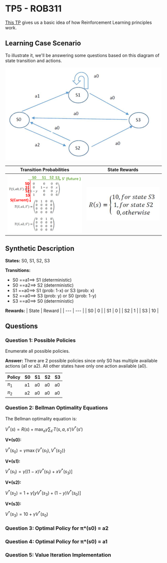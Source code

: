 # TP5 - ROB311
[This TP](ROB311%20-%20RL.pdf) gives us a basic idea of how Reinforcement Learning principles work.

## Learning Case Scenario
To illustrate it, we'll be answering some questions based on this diagram of state transition and actions.

![State Action Diagram](StateAction_diagram.png)

| Transition Probabilities | State Rewards |
| --- | --- |
| ![](TransitionProbabilities.png) | ![](Reward.png) |

## Synthetic Description

**States:** S0, S1, S2, S3

**Transitions:**
- S0 ==a1==> S1 (deterministic)
- S0 ==a2==> S2 (deterministic)
- S1 ==a0==> S1 (prob: 1-x) or S3 (prob: x)
- S2 ==a0==> S3 (prob: y) or S0 (prob: 1-y)
- S3 ==a0==> S0 (deterministic)

**Rewards:**
| State | Reward |
| --- | --- |
| S0 | 0 |
| S1 | 0 |
| S2 | 1 |
| S3 | 10 |

## Questions

### Question 1: Possible Policies

Enumerate all possible policies.

**Answer:** There are 2 possible policies since only S0 has multiple available actions (a1 or a2). All other states have only one action available (a0).

| Policy | S0 | S1 | S2 | S3 |
| --- | --- | --- | --- | --- |
| $\pi_1$ | a1 | a0 | a0 | a0 |
| $\pi_2$ | a2 | a0 | a0 | a0 |

### Question 2: Bellman Optimality Equations

The Bellman optimality equation is:

$V^*(s) = R(s) + \max_a \gamma \sum_{s'} T(s,a,s') V^*(s')$

**V\*(s0):**

$V^*(s_0) = \gamma \max\{V^*(s_1), V^*(s_2)\}$

**V\*(s1):**

$V^*(s_1) = \gamma [(1-x) V^*(s_1) + x V^*(s_3)]$

**V\*(s2):**

$V^*(s_2) = 1 + \gamma [y V^*(s_3) + (1-y) V^*(s_0)]$

**V\*(s3):**

$V^*(s_3) = 10 + \gamma V^*(s_0)$

### Question 3: Optimal Policy for π*(s0) = a2

### Question 4: Optimal Policy for π*(s0) = a1

### Question 5: Value Iteration Implementation
